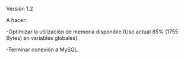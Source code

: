 Versión 1.2


A hacer:

-Optimizar la utilización de memoria disponible (Uso actual 85% (1755 Bytes) en variables globales).

-Terminar conexión a MySQL.

